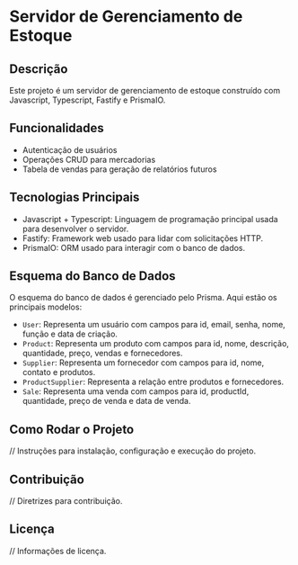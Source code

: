 # Servidor de Gerenciamento de Estoque

## Descrição

Este projeto é um servidor de gerenciamento de estoque construído com Javascript, Typescript, Fastify e PrismaIO.

## Funcionalidades

- Autenticação de usuários
- Operações CRUD para mercadorias
- Tabela de vendas para geração de relatórios futuros

## Tecnologias Principais

- Javascript + Typescript: Linguagem de programação principal usada para desenvolver o servidor.
- Fastify: Framework web usado para lidar com solicitações HTTP.
- PrismaIO: ORM usado para interagir com o banco de dados.

## Esquema do Banco de Dados

O esquema do banco de dados é gerenciado pelo Prisma. Aqui estão os principais modelos:

- `User`: Representa um usuário com campos para id, email, senha, nome, função e data de criação.
- `Product`: Representa um produto com campos para id, nome, descrição, quantidade, preço, vendas e fornecedores.
- `Supplier`: Representa um fornecedor com campos para id, nome, contato e produtos.
- `ProductSupplier`: Representa a relação entre produtos e fornecedores.
- `Sale`: Representa uma venda com campos para id, productId, quantidade, preço de venda e data de venda.

## Como Rodar o Projeto

// Instruções para instalação, configuração e execução do projeto.

## Contribuição

// Diretrizes para contribuição.

## Licença

// Informações de licença.
